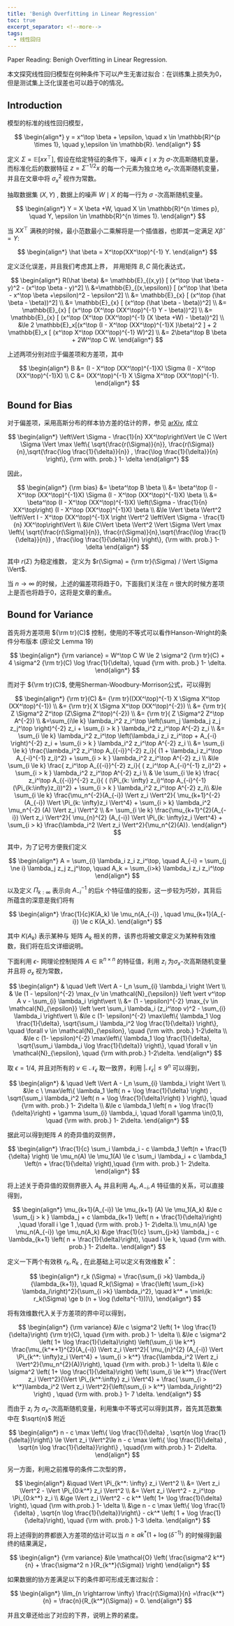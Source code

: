 ```yaml
---
title: 'Benigh Overfitting in Linear Regression'
toc: true
excerpt_separator: <!--more-->
tags:
  - 线性回归
---
```




Paper Reading: Benigh Overfitting in Linear Regression.



<!--more-->



本文探究线性回归模型在何种条件下可以产生无害过拟合：在训练集上损失为0，但是测试集上泛化误差也可以趋于0的情况。



## Introduction

模型的标准的线性回归模型，



$$
\begin{align*}
y =  x^\top \beta + \epsilon, \quad x \in \mathbb{R}^{p \times 1}, \quad y,\epsilon \in \mathbb{R}.
\end{align*}
$$



定义 $\Sigma = \mathbb{E}[xx^\top]$, 假设在给定特征的条件下，噪声 $\epsilon \mid x$ 为 $\sigma$-次高斯随机变量，而标准化后的数据特征 $z = \Sigma^{-1/2}x$ 的每一个元素为独立地 $\sigma_x$-次高斯随机变量，并且在文章中将 $\sigma_x^2$ 视作为常数。





抽取数据集 $(X,Y)$ , 数据上的噪声 $W \mid X$ 的每一行为 $\sigma$ -次高斯随机变量。



$$
\begin{align*}
Y = X \beta +W, \quad X \in \mathbb{R}^{n \times p}, \quad Y, \epsilon \in \mathbb{R}^{n \times 1}.
\end{align*}
$$



当 $XX^\top$ 满秩的时候，最小范数最小二乘解将是一个插值器，也即其一定满足 $X \hat \beta = Y$: 



$$
\begin{align*}
\hat \beta = X^\top(XX^\top)^{-1} Y.
\end{align*}
$$



定义泛化误差，并且我们考虑其上界， 并用矩阵 $B,C$ 简化表达式，



$$
\begin{align*}
R(\hat \beta) &= \mathbb{E}_{(x,y)} [ (x^\top \hat \beta - y)^2 - (x^\top \beta - y)^2] \\
&=\mathbb{E}_{(x,\epsilon)} [ (x^\top \hat \beta - x^\top \beta +\epsilon)^2 - \epsilon^2] \\
&= \mathbb{E}_{x} [ (x^\top (\hat \beta  - \beta))^2] \\
&= \mathbb{E}_{x} [ (x^\top (\hat \beta  - \beta))^2] \\
&= \mathbb{E}_{x} [ (x^\top (X^\top (XX^\top)^{-1} Y  - \beta))^2] \\
&= \mathbb{E}_{x} [ (x^\top (X^\top (XX^\top)^{-1} (X \beta +W)  - \beta))^2] \\
&\le 2 \mathbb{E}_x[(x^\top (I - X^\top (XX^\top)^{-1}X )\beta)^2  ] + 2 \mathbb{E}_x [ (x^\top X^\top (XX^\top)^{-1} W)^2] \\
&= 2\beta^\top B \beta + 2W^\top C W.
\end{align*}
$$



上述两项分别对应于偏差项和方差项，其中



$$
\begin{align*}
B &=  (I - X^\top (XX^\top)^{-1}X) \Sigma (I - X^\top (XX^\top)^{-1}X)  \\
C &= (XX^\top)^{-1} X \Sigma X^\top (XX^\top)^{-1}.
\end{align*}
$$




## Bound for Bias



对于偏差项，采用高斯分布的样本协方差的估计的界，参见 [arXiv](https://arxiv.org/pdf/1405.2468.pdf), 成立



$$
\begin{align*}
\left\Vert \Sigma - \frac{1}{n} XX^\top\right\Vert \le C \Vert \Sigma \Vert  \max \left\{ \sqrt{\frac{r(\Sigma)}{n}}, \frac{r(\Sigma)}{n},\sqrt{\frac{\log \frac{1}{\delta}}{n}} , \frac{\log \frac{1}{\delta}}{n} \right\}, {\rm with. prob.} 1- \delta
\end{align*}
$$



因此，



$$
\begin{align*}
{\rm bias} &= \beta^\top B \beta \\
&=  \beta^\top (I - X^\top (XX^\top)^{-1}X) \Sigma (I - X^\top (XX^\top)^{-1}X) \beta \\
 &= \beta^\top (I - X^\top (XX^\top)^{-1}X) \left(\Sigma - \frac{1}{n} XX^\top\right) (I - X^\top (XX^\top)^{-1}X) \beta \\
 &\le \Vert \beta \Vert^2  \left\Vert I - X^\top (XX^\top)^{-1}X  \right \Vert^2 \left\Vert \Sigma - \frac{1}{n} XX^\top\right\Vert \\
 &\le C\Vert \beta \Vert^2  \Vert \Sigma \Vert \max \left\{ \sqrt{\frac{r(\Sigma)}{n}}, \frac{r(\Sigma)}{n},\sqrt{\frac{\log \frac{1}{\delta}}{n}} , \frac{\log \frac{1}{\delta}}{n} \right\}, {\rm with. prob.} 1- \delta
\end{align*}
$$



其中 $r(\Sigma)$ 为稳定维数， 定义为 $r(\Sigma) = {\rm tr}(\Sigma) / \Vert \Sigma \Vert$.

 当 $n \rightarrow \infty$ 的时候，上述的偏差项将趋于0，下面我们关注在 $n$ 很大的时候方差项上是否也将趋于0，这将是文章的重点。



## Bound for Variance



首先将方差项用 ${\rm tr}(C)$ 控制，使用的不等式可以看作Hanson-Wright的条件分布版本 (原论文 Lemma 19)



$$
\begin{align*}
{\rm variance} = W^\top C W  \le 2 \sigma^2 {\rm tr}(C) + 4  \sigma^2 {\rm tr}(C) \log \frac{1}{\delta}, \quad {\rm with. prob.} 1- \delta.
\end{align*}
$$



而对于 ${\rm tr}(C)$, 使用Sherman-Woodbury-Morrison公式，可以得到



$$
\begin{align*}
{\rm tr}(C) &= {\rm tr}((XX^\top)^{-1} X \Sigma X^\top (XX^\top)^{-1}) \\
&= {\rm tr}( X \Sigma X^\top (XX^\top)^{-2}) \\
&= {\rm tr}( Z \Sigma^2 Z^\top (Z\Sigma Z^\top)^{-2}) \\
&= {\rm tr}( Z \Sigma^2 Z^\top A^{-2}) \\
&=\sum_{i\le k} \lambda_i^2 z_i^\top  \left(\sum_j \lambda_j z_j z_j^\top \right)^{-2} z_i + \sum_{i > k } \lambda_i^2 z_i^\top A^{-2} z_i \\
&= \sum_{i \le k} \lambda_i^2 z_i^\top  \left(\lambda_i z_i z_i^\top + A_{-i} \right)^{-2} z_i + \sum_{i > k } \lambda_i^2 z_i^\top A^{-2} z_i \\
&= \sum_{i \le k} \frac{\lambda_i^2 z_i^\top A_{{-i}}^{-2} z_i}{ (1 + \lambda_i z_i^\top A_{-i}^{-1} z_i)^2} + \sum_{i > k } \lambda_i^2 z_i^\top A^{-2} z_i \\
&\le \sum_{i \le k} \frac{ z_i^\top A_{{-i}}^{-2} z_i}{ (  z_i^\top A_{-i}^{-1} z_i)^2} + \sum_{i > k } \lambda_i^2 z_i^\top A^{-2} z_i \\ 
& \le \sum_{i \le k} \frac{ z_i^\top A_{{-i}}^{-2} z_i}{ ( (\Pi_{k: \infty} z_i)^\top A_{-i}^{-1} (\Pi_{k:\infty}z_i))^2} + \sum_{i > k } \lambda_i^2 z_i^\top A^{-2} z_i\\
&\le \sum_{i \le k} \frac{\mu_n^{-2}(A_{-i}) \Vert z_i \Vert^2}{ \mu_{k+1}^{-2} (A_{-i}) \Vert \Pi_{k: \infty}z_i \Vert^4} + \sum_{i > k} \lambda_i^2 \mu_n^{-2} (A) \Vert z_i \Vert^2 \\
&= \sum_{i \le k} \frac{\mu_{k+1}^{2}(A_{-i}) \Vert z_i \Vert^2}{ \mu_{n}^{2} (A_{-i}) \Vert \Pi_{k: \infty}z_i \Vert^4} + \sum_{i > k} \frac{\lambda_i^2 \Vert z_i \Vert^2}{\mu_n^{2}(A)}.
\end{align*}
$$



其中，为了记号方便我们定义



$$
\begin{align*}
A = \sum_{i} \lambda_i z_i z_i^\top, \quad A_{-i} = \sum_{j \ne i} \lambda_j z_j z_j^\top, \quad A_k = \sum_{i>k} \lambda_i z_i z_i^\top
\end{align*}
$$



以及定义 $\Pi_{k : \infty}$ 表示向 $A_{-i}^{-1}$ 的后$k$ 个特征值的投影，这一步较为巧妙，其背后所蕴含的深意是我们将有


$$
\begin{align*}
\frac{1}{c}K(A_k) \le \mu_n(A_{-i}) , \quad \mu_{k+1}(A_{-i}) \le c K(A_k).
\end{align*}
$$
 

其中 $K(A_k)$ 表示某种与 矩阵 $A_k$ 相关的界，该界也将被文章定义为某种有效维数，我们将在后文详细说明。

下面利用 $\epsilon$- 网理论控制矩阵 $A \in \mathbb{R}^{n \times n}$ 的特征值，利用 $z_i$ 为$\sigma_x$-次高斯随机变量并且将 $\sigma_x$ 视为常数，


$$
\begin{align*}
& \quad \left \Vert A - I_n \sum_{i} \lambda_i \right \Vert \\
& \le (1 - \epsilon)^{-2}  \max_{v \in \mathcal{N}_{\epsilon}} \left \vert v^\top A v - \sum_{i} \lambda_i \right\vert \\
&= (1 - \epsilon)^{-2}  \max_{v \in \mathcal{N}_{\epsilon}} \left \vert \sum_i \lambda_i (z_i^\top v)^2 - \sum_{i} \lambda_i \right\vert \\
&\le c (1- \epsilon)^{-2}  \max\left\{ \lambda_1 \log \frac{1}{\delta}, \sqrt{\sum_i \lambda_i^2 \log \frac{1}{\delta}} \right\},  \quad \forall v \in \mathcal{N}_{\epsilon}, \quad {\rm with. prob.} 1-2\delta \\
&\le c  (1- \epsilon)^{-2}  \max\left\{ \lambda_1 \log \frac{1}{\delta}, \sqrt{\sum_i \lambda_i \log \frac{1}{\delta}} \right\},  \quad \forall v \in \mathcal{N}_{\epsilon}, \quad {\rm with.prob.} 1-2\delta.
\end{align*}
$$


取 $\epsilon = 1/4$, 并且对所有的 $v \in \mathcal{N}_{\epsilon}$ 取一致界，利用 $\vert \mathcal{N}_{\epsilon} \vert \le 9^n$ 可以得到，


$$
\begin{align*}
& \quad \left \Vert A - I_n \sum_{i} \lambda_i \right \Vert \\ 
&\le c \ \max\left\{ \lambda_1 \left( n + \log \frac{1}{\delta} \right) , \sqrt{\sum_i \lambda_i^2 \left( n + \log \frac{1}{\delta}\right) } \right\}, \quad {\rm with. prob.} 1- 2\delta \\
&\le c \lambda_1 \left( n + \log \frac{1}{\delta}\right) + \gamma \sum_{i} \lambda_i, \quad \forall \gamma \in(0,1), \quad {\rm with. prob.} 1- 2\delta.
\end{align*}
$$


据此可以得到矩阵 $A$ 的奇异值的双侧界，


$$
\begin{align*}
\frac{1}{c} \sum_i \lambda_i - c \lambda_1 \left(n + \frac{1}{\delta} \right) \le \mu_n(A) \le \mu_1(A) \le c \sum_i \lambda_i +  c \lambda_1 \left(n + \frac{1}{\delta} \right),\quad {\rm with. prob.} 1- 2\delta.
\end{align*}
$$


将上述关于奇异值的双侧界嵌入 $A_k$ 并且利用 $A_k, A_{-i}, A$ 特征值的关系，可以直接得到，


$$
\begin{align*}
\mu_{k+1}(A_{-i}) \le \mu_{k+1} (A) \le \mu_1(A_k) &\le c \sum_{j > k } \lambda_j + c \lambda_{k+1} \left( n + \frac{1}{\delta}\right) ,\quad \forall i \ge 1 ,\quad {\rm with. prob.} 1- 2\delta.\\
\mu_n(A) \ge \mu_n(A_{-i}) \ge \mu_n(A_k) &\ge \frac{1}{c} \sum_{j>k} \lambda_j - c \lambda_{k+1} \left( n + \frac{1}{\delta}\right), \quad i \le k, \quad {\rm with. prob.} 1- 2\delta..
\end{align*}
$$


定义一下两个有效秩 $r_k, R_k$ , 在此基础上可以定义有效维数 $k^*$： 


$$
\begin{align*}
r_k (\Sigma) = \frac{\sum_{i >k} \lambda_i}{\lambda_{k+1}}, \quad R_k(\Sigma) = \frac{\left( \sum_{i>k} \lambda_i\right)^2}{\sum_{i >k} \lambda_i^2}, \quad k^* = \min\{k: r_k(\Sigma) \ge b (n + \log (\delta^{-1}))\},
\end{align*}
$$


将有效维数代入关于方差项的界中可以得到，


$$
\begin{align*}
{\rm variance} &\le c \sigma^2 \left( 1+ \log \frac{1}{\delta}\right) {\rm tr}(C), \quad {\rm with. prob.} 1- \delta \\
&\le c \sigma^2 \left( 1+ \log \frac{1}{\delta}\right) \left(\sum_{i \le k^*} \frac{\mu_{k^*+1}^{2}(A_{-i}) \Vert z_i \Vert^2}{ \mu_{n}^{2} (A_{-i}) \Vert \Pi_{k^*: \infty}z_i \Vert^4} + \sum_{i > k^*} \frac{\lambda_i^2 \Vert z_i \Vert^2}{\mu_n^{2}(A)}\right), \quad {\rm with. prob.} 1- \delta \\
&\le c \sigma^2 \left( 1+ \log \frac{1}{\delta}\right) \left( \sum_{i \le k^*} \frac{\Vert z_i \Vert^2}{\Vert \Pi_{k^*:\infty}  z_i \Vert^4} +   \frac{ \sum_{i > k^*}\lambda_i^2 \Vert z_i \Vert^2}{\left(\sum_{i > k^*} \lambda_i\right)^2} \right) , \quad {\rm with. prob.} 1- 7 \delta. 
\end{align*}
$$


而由于 $z_i$ 为 $\sigma_x$-次高斯随机变量，利用集中不等式可以得到其界，首先其范数集中在 $\sqrt{n}$ 附近


$$
\begin{align*}
n - c  \max \left\{  \log \frac{1}{\delta} , \sqrt{n \log \frac{1}{\delta}}\right\} \le \Vert z_i \Vert^2\le n - c \max \left\{  \log \frac{1}{\delta} , \sqrt{n \log \frac{1}{\delta}}\right\} , \quad{\rm with.prob.} 1- 2\delta.
\end{align*}
$$


另一方面，利用之前推导的条件二次型的界，


$$
\begin{align*}
&\quad \Vert \Pi_{k^*: \infty} z_i \Vert^2 \\ &= \Vert z_i \Vert^2 - \Vert \Pi_{0:k^*} z_i \Vert^2 \\
&= \Vert z_i \Vert^2 - z_i^\top \Pi_{0:k^*} z_i \\
&\ge \Vert z_i \Vert^2 - c k^* \left( 1+ \log \frac{1}{\delta} \right), \quad {\rm with.prob.} 1- \delta  \\
&\ge n - c  \max \left\{  \log \frac{1}{\delta} , \sqrt{n \log \frac{1}{\delta}}\right\} - ck^* \left( 1 + \log \frac{1}{\delta}\right),  \quad {\rm with. prob.} 1-3 \delta.
\end{align*}
$$


将上述得到的界都嵌入方差项的估计可以当 $n \ge a k^* (1 + \log (\delta^{-1)})$ 的时候得到最终的结果满足，


$$
\begin{align*}
{\rm variance} &\le \mathcal{O} \left( \frac{\sigma^2 k^*}{n} + \frac{\sigma^2 n }{R_{k^*}(\Sigma)} \right)
\end{align*}
$$


如果数据的协方差满足以下的条件即可形成无害过拟合：


$$
\begin{align*}
\lim_{n \rightarrow \infty} \frac{r(\Sigma)}{n}  =\frac{k^*}{n} = \frac{n}{R_{k^*}(\Sigma)} = 0.
\end{align*}
$$


并且文章还给出了对应的下界，说明上界的紧度。



